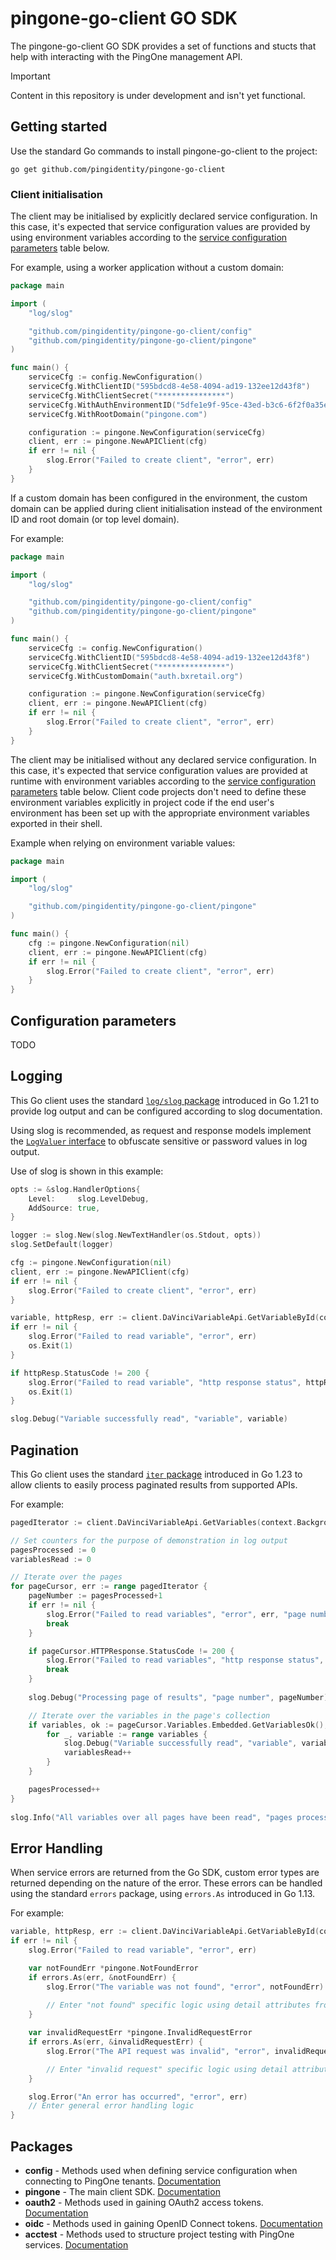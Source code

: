 # pingone-go-client GO SDK

The pingone-go-client GO SDK provides a set of functions and stucts that help with interacting with the PingOne management API.

> [!IMPORTANT]  
> Content in this repository is under development and isn't yet functional.

## Getting started

Use the standard Go commands to install pingone-go-client to the project:

```shell
go get github.com/pingidentity/pingone-go-client
```

### Client initialisation

The client may be initialised by explicitly declared service configuration.  In this case, it's expected that service configuration values are provided by using environment variables according to the [service configuration parameters](#service-configuration-parameters) table below.

For example, using a worker application without a custom domain:

```go
package main

import (
    "log/slog"

    "github.com/pingidentity/pingone-go-client/config"
    "github.com/pingidentity/pingone-go-client/pingone"
)

func main() {
    serviceCfg := config.NewConfiguration()
    serviceCfg.WithClientID("595bdcd8-4e58-4094-ad19-132ee12d43f8")
    serviceCfg.WithClientSecret("***************")
    serviceCfg.WithAuthEnvironmentID("5dfe1e9f-95ce-43ed-b3c6-6f2f0a35ede5")
    serviceCfg.WithRootDomain("pingone.com")

    configuration := pingone.NewConfiguration(serviceCfg)
    client, err := pingone.NewAPIClient(cfg)
    if err != nil {
        slog.Error("Failed to create client", "error", err)
    }
}
```

If a custom domain has been configured in the environment, the custom domain can be applied during client initialisation instead of the environment ID and root domain (or top level domain).

For example:

```go
package main

import (
    "log/slog"

    "github.com/pingidentity/pingone-go-client/config"
    "github.com/pingidentity/pingone-go-client/pingone"
)

func main() {
    serviceCfg := config.NewConfiguration()
    serviceCfg.WithClientID("595bdcd8-4e58-4094-ad19-132ee12d43f8")
    serviceCfg.WithClientSecret("***************")
    serviceCfg.WithCustomDomain("auth.bxretail.org")

    configuration := pingone.NewConfiguration(serviceCfg)
    client, err := pingone.NewAPIClient(cfg)
    if err != nil {
        slog.Error("Failed to create client", "error", err)
    }
}
```

The client may be initialised without any declared service configuration.  In this case, it's expected that service configuration values are provided at runtime with environment variables according to the [service configuration parameters](#configuration-parameters) table below.  Client code projects don't need to define these environment variables explicitly in project code if the end user's environment has been set up with the appropriate environment variables exported in their shell.

Example when relying on environment variable values:

```go
package main

import (
    "log/slog"

    "github.com/pingidentity/pingone-go-client/pingone"
)

func main() {
    cfg := pingone.NewConfiguration(nil)
    client, err := pingone.NewAPIClient(cfg)
    if err != nil {
        slog.Error("Failed to create client", "error", err)
    }
}
```

## Configuration parameters

TODO

## Logging

This Go client uses the standard [`log/slog` package](https://pkg.go.dev/log/slog) introduced in Go 1.21 to provide log output and can be configured according to slog documentation.

Using slog is recommended, as request and response models implement the [`LogValuer` interface](https://pkg.go.dev/log/slog#LogValuer) to obfuscate sensitive or password values in log output.

Use of slog is shown in this example:

```go
opts := &slog.HandlerOptions{
    Level:     slog.LevelDebug,
    AddSource: true,
}

logger := slog.New(slog.NewTextHandler(os.Stdout, opts))
slog.SetDefault(logger)

cfg := pingone.NewConfiguration(nil)
client, err := pingone.NewAPIClient(cfg)
if err != nil {
    slog.Error("Failed to create client", "error", err)
}

variable, httpResp, err := client.DaVinciVariableApi.GetVariableById(context.Background(), environmentId, variableId).Execute()
if err != nil {
    slog.Error("Failed to read variable", "error", err)
    os.Exit(1)
}

if httpResp.StatusCode != 200 {
    slog.Error("Failed to read variable", "http response status", httpResp.Status)
    os.Exit(1)
}

slog.Debug("Variable successfully read", "variable", variable)
```

## Pagination

This Go client uses the standard [`iter` package](https://pkg.go.dev/iter) introduced in Go 1.23 to allow clients to easily process paginated results from supported APIs.

For example:

```go
pagedIterator := client.DaVinciVariableApi.GetVariables(context.Background(), environmentId).Execute()

// Set counters for the purpose of demonstration in log output
pagesProcessed := 0
variablesRead := 0

// Iterate over the pages
for pageCursor, err := range pagedIterator {
    pageNumber := pagesProcessed+1
    if err != nil {
        slog.Error("Failed to read variables", "error", err, "page number", pageNumber)
        break
    }

    if pageCursor.HTTPResponse.StatusCode != 200 {
        slog.Error("Failed to read variables", "http response status", pageCursor.HTTPResponse.Status, "page number", pageNumber)
        break
    }
        
    slog.Debug("Processing page of results", "page number", pageNumber)

    // Iterate over the variables in the page's collection
    if variables, ok := pageCursor.Variables.Embedded.GetVariablesOk(); ok {
        for _, variable := range variables {
            slog.Debug("Variable successfully read", "variable", variable, "page number", pageNumber)
            variablesRead++
        }
    }

    pagesProcessed++
}
    
slog.Info("All variables over all pages have been read", "pages processed", pagesProcessed, "variables read", variablesRead)
```

## Error Handling

When service errors are returned from the Go SDK, custom error types are returned depending on the nature of the error. These errors can be handled using the standard `errors` package, using `errors.As` introduced in Go 1.13.

For example:

```go
variable, httpResp, err := client.DaVinciVariableApi.GetVariableById(context.Background(), environmentId, variableId).Execute()
if err != nil {
    slog.Error("Failed to read variable", "error", err)

    var notFoundErr *pingone.NotFoundError
    if errors.As(err, &notFoundErr) {
        slog.Error("The variable was not found", "error", notFoundErr)
            
        // Enter "not found" specific logic using detail attributes from the `pingone.NotFoundError` model
    }

    var invalidRequestErr *pingone.InvalidRequestError
    if errors.As(err, &invalidRequestErr) {
        slog.Error("The API request was invalid", "error", invalidRequestErr)

        // Enter "invalid request" specific logic using detail attributes from the `pingone.InvalidRequestError` model
    }

    slog.Error("An error has occurred", "error", err)
    // Enter general error handling logic
}
```

## Packages

* **config** - Methods used when defining service configuration when connecting to PingOne tenants. [Documentation](https://pkg.go.dev/github.com/pingidentity/pingone-go-client/config)
* **pingone** - The main client SDK. [Documentation](https://pkg.go.dev/github.com/pingidentity/pingone-go-client/pingone)
* **oauth2** - Methods used in gaining OAuth2 access tokens. [Documentation](https://pkg.go.dev/github.com/pingidentity/pingone-go-client/oauth2)
* **oidc** - Methods used in gaining OpenID Connect tokens. [Documentation](https://pkg.go.dev/github.com/pingidentity/pingone-go-client/oidc)
* **acctest** - Methods used to structure project testing with PingOne services. [Documentation](https://pkg.go.dev/github.com/pingidentity/pingone-go-client/acctest)
